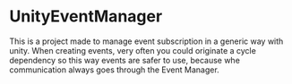# UnityEventManager
This is a project made to manage event subscription in a generic way with unity. When creating events, very often you could originate a cycle dependency so this way events are safer to use, because whe communication always goes through the Event Manager. 
